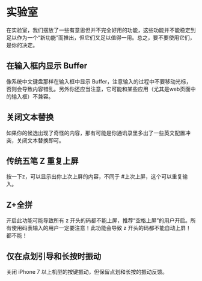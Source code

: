 # 实验室

在实验室，我们摆放了一些有意思但并不完全好用的功能，这些功能并不能稳定到足以作为一个“新功能”而推出，但它们又足以值得一用。总之，要不要使用它们，是你的决定。

## 在输入框内显示 Buffer

像系统中文键盘那样在输入框中显示 Buffer，注意输入的过程中不要移动光标，否则会导致内容错乱。另外你还应当注意，它可能和某些应用（尤其是web页面中的输入框）不兼容。

## 关闭文本替换

如果你的候选出现了奇怪的内容，那有可能是你通讯录里多出了一些英文配置冲突，关闭文本替换即可。

## 传统五笔 Z 重复上屏

按一下z，可以显示出你上次上屏的内容，不同于 \#上次上屏，这个可以重复输入。

## Z+全拼

开启此功能可能导致所有 z 开头的码都不能上屏，推荐“空格上屏”的用户开启。所有使用码表输入的用户一定要注意！此功能会导致 z 开头的码都不能自动上屏！都不能！

## 仅在点划引导和长按时振动

关闭 iPhone 7 以上机型的按键振动，但保留点划和长按的振动反馈。


